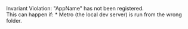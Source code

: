 
Invariant Violation: "AppName" has not been registered. <br>
This can happen if: * Metro (the local dev server) is run from the wrong folder.
